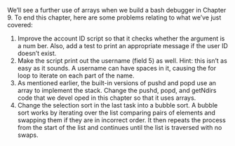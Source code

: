 We’ll see a further use of arrays when we build a bash debugger in Chapter 9.
 To end this chapter, here are some problems relating to what we’ve just covered:
 1. Improve the account ID script so that it checks whether the argument is a num
ber. Also, add a test to print an appropriate message if the user ID doesn’t exist.
 2. Make the script print out the username (field 5) as well. Hint: this isn’t as easy as
 it sounds. A username can have spaces in it, causing the for loop to iterate on
 each part of the name.
 3. As mentioned earlier, the built-in versions of pushd and popd use an array to
 implement the stack. Change the pushd, popd, and getNdirs code that we devel
oped in this chapter so that it uses arrays.
 4. Change the selection sort in the last task into a bubble sort. A bubble sort works
 by iterating over the list comparing pairs of elements and swapping them if they
 are in incorrect order. It then repeats the process from the start of the list and
 continues until the list is traversed with no swaps.

